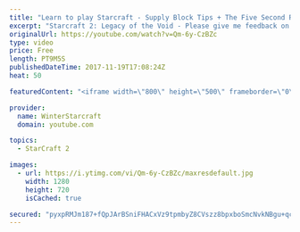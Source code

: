 ```yaml
---
title: "Learn to play Starcraft - Supply Block Tips + The Five Second Rule (Basic Guide & Tutorial)"
excerpt: "Starcraft 2: Legacy of the Void - Please give me feedback on this general video style/commentary, hopefully it helps you guys out!  Can very easily make more on different concepts if it is the right direction!  Sc2ReplayStats - http://www.sc2replaystats.com"
originalUrl: https://youtube.com/watch?v=Qm-6y-CzBZc
type: video
price: Free
length: PT9M5S
publishedDateTime: 2017-11-19T17:08:24Z
heat: 50

featuredContent: "<iframe width=\"800\" height=\"500\" frameborder=\"0\" src=\"https://www.youtube.com/embed/Qm-6y-CzBZc\" allow=\"accelerometer; autoplay; encrypted-media; gyroscope; picture-in-picture\" allowfullscreen></iframe>"

provider:
  name: WinterStarcraft
  domain: youtube.com

topics:
  - StarCraft 2

images:
  - url: https://i.ytimg.com/vi/Qm-6y-CzBZc/maxresdefault.jpg
    width: 1280
    height: 720
    isCached: true

secured: "pyxpRMJm187+fQpJArBSniFHACxVz9tpmbyZ8CVszz8bpxboSmcNvkNBgu+qcJ2+CH9Yt3nOL8QpfJTBfKL+eNk+zcmKvlguykve+ZgVIt2HRzTx79Ao3lMgVDjW+C9xFq4DOeCDw6hyl27ilHpkRt5sKxI4kXoWrejJEMXbazn5K5R6toEP7/mxmajhaW0OGjkBAZ+6l0KZ7GEoqfjTdCKoK5+/1wU9wpX+nKt/n2bklpBUEu3KXWXagQVJXRmSogDN4qy4pDA9W6LoC+SanY+sRK6qKwAH0e/tefY+c7X6fyWZ555rJM9GvkHsHi0U+6u/42ZMbNnvxRbQhBwn0qbfqYbX/s0Ob7rABBgcmnopkHtsug8+BCSNc78dVPJ/LlVWxHdX98Y7XDjpNc6PD2DUNQZcTP/XJLNa3z4IP+8=;NfHqK0burtVjPHdYq/8Mrw=="
---
```


